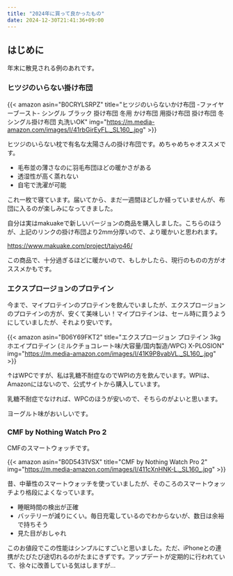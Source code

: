 ```yaml
---
title: "2024年に買って良かったもの"
date: 2024-12-30T21:41:36+09:00
---
```


## はじめに
年末に散見される例のあれです。

### ヒツジのいらない掛け布団
{{< amazon asin="B0CRYLSRPZ" title="ヒツジのいらないかけ布団 -ファイヤーブースト- シングル ブラック 掛け布団 冬用 かけ布団 用掛け布団 掛け布団 冬 シングル掛け布団 丸洗いOK" img="https://m.media-amazon.com/images/I/41rbGirEyFL._SL160_.jpg" >}}

ヒツジのいらない枕で有名な太陽さんの掛け布団です。めちゃめちゃオススメです。

- 毛布並の薄さなのに羽毛布団ほどの暖かさがある
- 透湿性が高く蒸れない
- 自宅で洗濯が可能

これ一枚で寝ています。届いてから、まだ一週間ほどしか経っていませんが、布団に入るのが楽しみになってきました。

自分は実はmakuakeで新しいバージョンの商品を購入しました。こちらのほうが、上記のリンクの掛け布団より2mm分厚いので、より暖かいと思われます。

https://www.makuake.com/project/taiyo46/

この商品で、十分過ぎるほどに暖かいので、もしかしたら、現行のものの方がオススメかもです。

### エクスプロージョンのプロテイン
今まで、マイプロテインのプロテインを飲んでいましたが、エクスプロージョンのプロテインの方が、安くて美味しい！マイプロテインは、セール時に買うようにしていましたが、それより安いです。

{{< amazon asin="B06Y69FKT2" title="エクスプロージョン プロテイン 3kg ホエイプロテイン (ミルクチョコレート味/大容量/国内製造/WPC) X-PLOSION" img="https://m.media-amazon.com/images/I/41K9P8vabVL._SL160_.jpg" >}}

↑はWPCですが、私は乳糖不耐症なのでWPIの方を飲んでいます。WPIは、Amazonにはないので、公式サイトから購入しています。

乳糖不耐症でなければ、WPCのほうが安いので、そちらのがよいと思います。

ヨーグルト味がおいしいです。

### CMF by Nothing Watch Pro 2
CMFのスマートウォッチです。

{{< amazon asin="B0D5431VSX" title="CMF by Nothing Watch Pro 2" img="https://m.media-amazon.com/images/I/411cXnHNK-L._SL160_.jpg" >}}

昔、中華性のスマートウォッチを使っていましたが、そのころのスマートウォッチより格段によくなっています。

- 睡眠時間の検出が正確
- バッテリーが減りにくい。毎日充電しているのでわからないが、数日は余裕で持ちそう
- 見た目がおしゃれ

このお値段でこの性能はシンプルにすごいと思いました。ただ、iPhoneとの連携がたびたび途切れるのがたまにきずです。アップデートが定期的に行われていて、徐々に改善している気はしますが...
